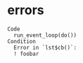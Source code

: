 # errors

    Code
      run_event_loop(do())
    Condition
      Error in `lst$cb()`:
      ! foobar

